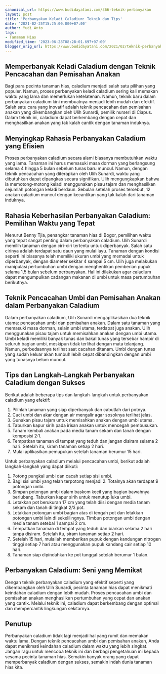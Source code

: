```yaml
---
canonical_url: https://www.budidayatani.com/366-teknik-perbanyakan
layout: post
title: 'Perbanyakan Keladi Caladium: Teknik dan Tips'
date: '2021-02-25T15:25:00.000+07:00'
author: Yudi Anto
tags:
- Tanaman Hias
modified_time: '2023-06-28T08:28:01.697+07:00'
blogger_orig_url: https://www.budidayatani.com/2021/02/teknik-perbanyakan-caladium-dari-umbi.html
---
```


<h2>Memperbanyak Keladi Caladium dengan Teknik Pencacahan dan Pemisahan Anakan</h2><p>Bagi para pecinta tanaman hias, caladium menjadi salah satu pilihan yang populer. Namun, proses perbanyakan keladi caladium sering kali memakan waktu yang lama dan memerlukan ketelatenan. Namun, teknik baru dalam perbanyakan caladium kini membuatnya menjadi lebih mudah dan efektif. Salah satu cara yang inovatif adalah teknik pencacahan dan pemisahan anakan yang dikembangkan oleh Ulih Sunardi, pemilik nurseri di Ciapus. Dalam teknik ini, caladium dapat berkembang dengan cepat dan menghasilkan anakan yang tak kalah cantik dengan tanaman induknya.</p><h2>Menyingkap Rahasia Perbanyakan Caladium yang Efisien</h2><p>Proses perbanyakan caladium secara alami biasanya membutuhkan waktu yang lama. Tanaman ini harus memasuki masa dorman yang berlangsung selama 4 hingga 5 bulan sebelum tunas baru muncul. Namun, dengan teknik pencacahan yang diterapkan oleh Ulih Sunardi, waktu yang dibutuhkan dapat dipangkas secara signifikan. Ulih mengungkapkan bahwa ia memotong-motong keladi menggunakan pisau tajam dan menghasilkan sejumlah potongan keladi berdaun. Sebulan setelah proses tersebut, 12 anakan caladium muncul dengan kecantikan yang tak kalah dari tanaman induknya.</p><h2>Rahasia Keberhasilan Perbanyakan Caladium: Pemilihan Waktu yang Tepat</h2><p>Menurut Benny Tjia, penangkar tanaman hias di Bogor, pemilihan waktu yang tepat sangat penting dalam perbanyakan caladium. Ulih Sunardi memilih tanaman dengan ciri-ciri tertentu untuk diperbanyak. Salah satu cirinya adalah terdapat satu daun yang mulai layu. Tanaman dengan kondisi seperti ini biasanya telah memiliki ukuran umbi yang memadai untuk diperbanyak, dengan diameter sekitar 4 sampai 5 cm. Ulih juga melakukan manipulasi pertumbuhan umbi dengan menghentikan pemberian pupuk selama 1,5 bulan sebelum perbanyakan. Hal ini dilakukan agar caladium dapat mengumpulkan cadangan makanan di umbi untuk masa pertumbuhan berikutnya.</p><h2>Teknik Pencacahan Umbi dan Pemisahan Anakan dalam Perbanyakan Caladium</h2><p>Dalam perbanyakan caladium, Ulih Sunardi mengaplikasikan dua teknik utama: pencacahan umbi dan pemisahan anakan. Dalam satu tanaman yang memasuki masa dorman, selain umbi utama, terdapat juga anakan. Ulih menggunakan pisau tajam untuk memisahkan anakan dengan umbi utama. Umbi keladi memiliki banyak tunas dan bakal tunas yang tersebar hampir di seluruh bagian umbi, meskipun tidak terlihat dengan mata telanjang. Namun, perbedaannya terlihat saat cacahan ditanam. Umbi dengan tunas yang sudah keluar akan tumbuh lebih cepat dibandingkan dengan umbi yang tunasnya belum muncul.</p><h2>Tips dan Langkah-Langkah Perbanyakan Caladium dengan Sukses</h2><p>Berikut adalah beberapa tips dan langkah-langkah untuk perbanyakan caladium yang efektif:</p><ol><li>Pilihlah tanaman yang siap diperbanyak dan cabutlah dari potnya.</li><li>Cuci umbi dan akar dengan air mengalir agar sosoknya terlihat jelas.</li><li>Gunakan pisau tajam untuk memisahkan anakan dengan umbi utama.</li><li>Taburkan kapur sirih pada irisan anakan untuk mencegah pembusukan.</li><li>Tanam kembali anakan pada media tanam sekam dan tanah dengan komposisi 2:1.</li><li>Tempatkan tanaman di tempat yang teduh dan jangan disiram selama 2 hari. Setelah itu, siram tanaman setiap 2 hari.</li><li>Mulai aplikasikan pemupukan setelah tanaman berumur 15 hari.</li></ol><p>Untuk perbanyakan caladium melalui pencacahan umbi, berikut adalah langkah-langkah yang dapat diikuti:</p><ol><li>Potong pangkal umbi dan cacah setiap sisi umbi.</li><li>Bagi sisi umbi yang telah terpotong menjadi 2. Totalnya akan terdapat 9 potongan umbi.</li><li>Simpan potongan umbi dalam baskom kecil yang bagian bawahnya berlubang. Taburkan kapur sirih untuk menutup luka umbi.</li><li>Letakkan pot berukuran 17 cm yang telah diisi dengan media tanam sekam dan tanah di tingkat 2/3 pot.</li><li>Letakkan potongan umbi bagian atas di tengah pot dan letakkan potongan umbi lain di sekelilingnya. Timbun potongan umbi dengan media tanam setebal 1 sampai 2 cm.</li><li>Tempatkan tanaman di tempat yang teduh dan biarkan selama 2 hari tanpa disiram. Setelah itu, siram tanaman setiap 2 hari.</li><li>Setelah 15 hari, mulailah memberikan pupuk dengan kandungan nitrogen tinggi setiap 7 hari atau menggunakan pupuk kandang cair setiap 10 hari.</li><li>Tanaman siap dipindahkan ke pot tunggal setelah berumur 1 bulan.</li></ol><h2>Perbanyakan Caladium: Seni yang Memikat</h2><p>Dengan teknik perbanyakan caladium yang efektif seperti yang dikembangkan oleh Ulih Sunardi, pecinta tanaman hias dapat menikmati keindahan caladium dengan lebih mudah. Proses pencacahan umbi dan pemisahan anakan menghasilkan pertumbuhan yang cepat dan anakan yang cantik. Melalui teknik ini, caladium dapat berkembang dengan optimal dan mempercantik lingkungan sekitarnya.</p><h2>Penutup</h2><p>Perbanyakan caladium tidak lagi menjadi hal yang rumit dan memakan waktu lama. Dengan teknik pencacahan umbi dan pemisahan anakan, Anda dapat menikmati keindahan caladium dalam waktu yang lebih singkat. Jangan ragu untuk mencoba teknik ini dan berbagi pengetahuan ini kepada sesama pecinta tanaman hias. Semakin banyak orang yang dapat memperbanyak caladium dengan sukses, semakin indah dunia tanaman hias kita.</p>